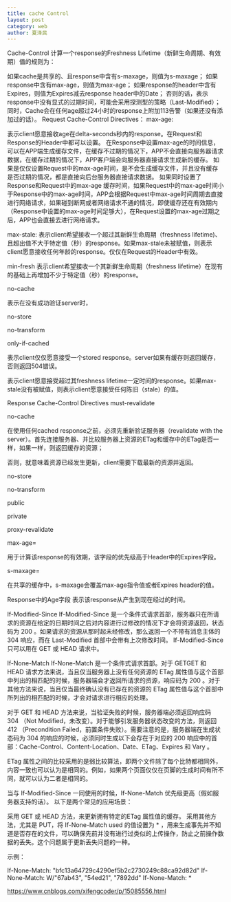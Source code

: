 ```yaml
---
title: cache Control
layout: post
category: web
author: 夏泽民
---
```

Cache-Control
计算一个response的Freshness Lifetime（新鲜生命周期、有效期）值的规则为：

如果cache是共享的、且response中含有s-maxage，则值为s-maxage；
如果response中含有max-age，则值为max-age；
如果response的header中含有Expires，则值为Expires减去response header中的Date；
否则的话，表示response中没有显式的过期时间，可能会采用探测型的策略（Last-Modified）；同时，Cache会在任何age超过24小时的response上附加113告警（如果还没有添加过的话）。
Request Cache-Control Directives：
max-age: <delta-seconds>

表示client愿意接收age在delta-seconds秒内的response。在Request和Response的Header中都可以设置。
在Response中设置max-age的时间信息，可以在APP端生成缓存文件，在缓存不过期的情况下，APP不会直接向服务器请求数据，在缓存过期的情况下，APP客户端会向服务器直接请求生成新的缓存。
如果是仅仅设置Request中的max-age时间，是不会生成缓存文件，并且没有缓存是否过期的情况，都是直接向后台服务器直接请求数据。
如果同时设置了Response和Request中的max-age 缓存时间，如果Request中的max-age时间小于Response中的max-age时间，APP会根据Request中max-age时间周期去直接进行网络请求，如果碰到断网或者网络请求不通的情况，即使缓存还在有效期内（Response中设置的max-age时间足够大），在Request设置的max-age过期之后，APP也会直接去进行网络请求。

max-stale: <delta-seconds>
表示client希望接收一个超过其新鲜生命周期（freshness lifetime)、且超出值不大于特定值（秒）的response。如果max-stale未被赋值，则表示client愿意接收任何年龄的response。仅仅在Request的Header中有效。

min-fresh
表示client希望接收一个其新鲜生命周期（freshness lifetime）在现有的基础上再增加不少于特定值（秒）的response。

no-cache

表示在没有成功验证server时，

no-store

no-transform

only-if-cached

表示client仅仅愿意接受一个stored response。server如果有缓存则返回缓存，否则返回504错误。

表示client愿意接受超过其freshness lifetime一定时间的response。如果max-stale没有被赋值，则表示client愿意接受任何陈旧（stale）的值。

Response Cache-Control Directives
must-revalidate

no-cache

在使用任何cached response之前，必须先重新验证服务器（revalidate with the server）。首先连接服务器、并比较服务器上资源的ETag和缓存中的ETag是否一样，如果一样，则返回缓存的资源；

否则，就意味着资源已经发生更新，client需要下载最新的资源并返回。

no-store

no-transform

public

private

proxy-revalidate

max-age=<delta-seconds>

用于计算该response的有效期，该字段的优先级高于Header中的Expires字段。

s-maxage=<delta-seconds>

在共享的缓存中，s-maxage会覆盖max-age指令值或者Expires header的值。

Response中的Age字段
表示该response从产生到现在经过的时间。

If-Modified-Since
If-Modified-Since 是一个条件式请求首部，服务器只在所请求的资源在给定的日期时间之后对内容进行过修改的情况下才会将资源返回，状态码为 200 。如果请求的资源从那时起未经修改，那么返回一个不带有消息主体的 304 响应，而在 Last-Modified 首部中会带有上次修改时间。 If-Modified-Since 只可以用在 GET 或 HEAD 请求中。

If-None-Match
If-None-Match 是一个条件式请求首部。对于 GETGET 和 HEAD 请求方法来说，当且仅当服务器上没有任何资源的 ETag 属性值与这个首部中列出的相匹配的时候，服务器端会才返回所请求的资源，响应码为 200 。对于其他方法来说，当且仅当最终确认没有已存在的资源的 ETag 属性值与这个首部中所列出的相匹配的时候，才会对请求进行相应的处理。

对于 GET 和 HEAD 方法来说，当验证失败的时候，服务器端必须返回响应码 304 （Not Modified，未改变）。对于能够引发服务器状态改变的方法，则返回 412 （Precondition Failed，前置条件失败）。需要注意的是，服务器端在生成状态码为 304 的响应的时候，必须同时生成以下会存在于对应的 200 响应中的首部：Cache-Control、Content-Location、Date、ETag、Expires 和 Vary 。

ETag 属性之间的比较采用的是弱比较算法，即两个文件除了每个比特都相同外，内容一致也可以认为是相同的。例如，如果两个页面仅仅在页脚的生成时间有所不同，就可以认为二者是相同的。

当与 If-Modified-Since 一同使用的时候，If-None-Match 优先级更高（假如服务器支持的话）。
以下是两个常见的应用场景：

采用 GET 或 HEAD 方法，来更新拥有特定的ETag 属性值的缓存。
采用其他方法，尤其是 PUT，将 If-None-Match used 的值设置为 * ，用来生成事先并不知道是否存在的文件，可以确保先前并没有进行过类似的上传操作，防止之前操作数据的丢失。这个问题属于更新丢失问题的一种。

示例：

If-None-Match: "bfc13a64729c4290ef5b2c2730249c88ca92d82d"
If-None-Match: W/"67ab43", "54ed21", "7892dd"
If-None-Match: *
<!-- more -->
https://www.cnblogs.com/xifengcoder/p/15085556.html
